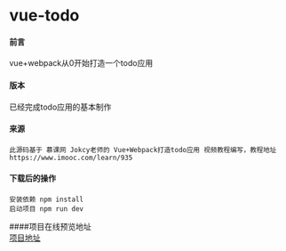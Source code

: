# vue-todo
#### 前言  
  vue+webpack从0开始打造一个todo应用  

#### 版本  
  已经完成todo应用的基本制作  

#### 来源  
```
此源码基于 慕课网 Jokcy老师的 Vue+Webpack打造todo应用 视频教程编写，教程地址 https://www.imooc.com/learn/935
```

#### 下载后的操作   
```
安装依赖 npm install  
启动项目 npm run dev
```

####项目在线预览地址  
  [项目地址](#https://todo.ligouhi.cn/)
